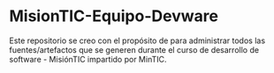 # MisionTIC-Equipo-Devware
Este repositorio se creo con el propósito de para administrar todos las fuentes/artefactos que se generen durante el curso de desarrollo de software - MisiónTIC impartido por MinTIC.
